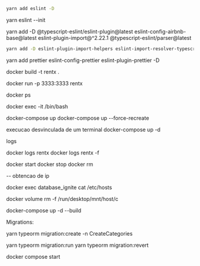 ```bash
yarn add eslint -D
```

yarn eslint --init

yarn add -D @typescript-eslint/eslint-plugin@latest eslint-config-airbnb-base@latest eslint-plugin-import@^2.22.1 @typescript-eslint/parser@latest

```bash
yarn add -D eslint-plugin-import-helpers eslint-import-resolver-typescript
```

yarn add prettier eslint-config-prettier eslint-plugin-prettier -D

docker build -t rentx .

docker run -p 3333:3333 rentx

docker ps

docker exec -it <nome> /bin/bash

docker-compose up
docker-compose up --force-recreate 

execucao desvinculada de um terminal
docker-compose up -d


logs

docker logs rentx
docker logs rentx -f

docker start
docker stop
docker rm

-- obtencao de ip 

docker exec database_ignite cat /etc/hosts



docker volume rm -f /run/desktop/mnt/host/c

docker-compose up -d --build

Migrations:

yarn typeorm migration:create -n CreateCategories


yarn typeorm migration:run
yarn typeorm migration:revert

docker compose start